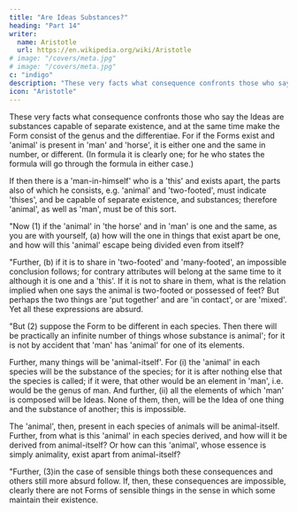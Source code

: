 ```yaml
---
title: "Are Ideas Substances?"
heading: "Part 14"
writer:
  name: Aristotle 
  url: https://en.wikipedia.org/wiki/Aristotle
# image: "/covers/meta.jpg"
# image: "/covers/meta.jpg"
c: "indigo"
description: "These very facts what consequence confronts those who say the Ideas are substances capable of separate existence, and at the same time make the Form consist of the genus and the differentiae"
icon: "Aristotle"
---
```



These very facts what consequence confronts those who say the Ideas are substances capable of separate existence, and at the same time make the Form consist of the genus and the differentiae. For if the Forms exist and 'animal' is present in 'man' and 'horse', it is either one and the same in number, or different. (In formula it is clearly one; for he who states the formula will go through the formula in either case.) 

If then there is a 'man-in-himself' who is a 'this' and exists apart, the parts also of which he consists, e.g. 'animal' and 'two-footed', must indicate 'thises', and be capable of separate existence, and substances; therefore 'animal', as well as 'man', must be of this sort.

"Now (1) if the 'animal' in 'the horse' and in 'man' is one and the same, as you are with yourself, (a) how will the one in things that exist apart be one, and how will this 'animal' escape being divided even from itself?

"Further, (b) if it is to share in 'two-footed' and 'many-footed', an impossible conclusion follows; for contrary attributes will belong at the same time to it although it is one and a 'this'. If it is not to share in them, what is the relation implied when one says the animal is two-footed or possessed of feet? But perhaps the two things are 'put together' and are 'in contact', or are 'mixed'. Yet all these expressions are absurd.

"But (2) suppose the Form to be different in each species. Then there will be practically an infinite number of things whose substance is animal'; for it is not by accident that 'man' has 'animal' for one of its elements. 

Further, many things will be 'animal-itself'. For (i) the 'animal' in each species will be the substance of the species; for it is after nothing else that the species is called; if it were, that other would be an element in 'man', i.e. would be the genus of man. And further, (ii) all the elements of which 'man' is composed will be Ideas. None of them, then, will be the Idea of one thing and the substance of another; this is impossible. 

The 'animal', then, present in each species of animals will be animal-itself. Further, from what is this 'animal' in each species derived, and how will it be derived from animal-itself? Or how can this 'animal', whose essence is simply animality, exist apart from animal-itself?

"Further, (3)in the case of sensible things both these consequences and others still more absurd follow. If, then, these consequences are impossible, clearly there are not Forms of sensible things in the sense in which some maintain their existence.
